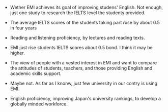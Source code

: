  - Wether EMI achieves its goal of improving studens' English. Not enough, just one study to research the IELTS level the students provided.
 - The average IELTS scores of the students taking part rose by about 0.5 in four years
 - Reading and listening proficiency, by lectures and reading texts.
 - EMI just rise students IELTS scores about 0.5 bond. I think it may be higher.

 - The view of people with a vested interest in EMI and want to compare the attitudes of students, teachers, and those providing English and academic skills support.

 - Maybe not. As far as I knonw, just few university in our contry is using EMI.
 - English proficiency, improving Japan's university rankings, to develop a globally minded workforce.